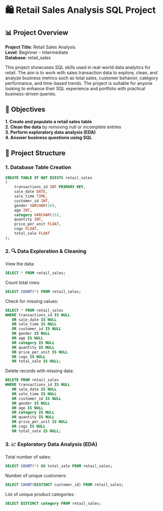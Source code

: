 # 🛍️ Retail Sales Analysis SQL Project

## 📊 Project Overview

**Project Title**: Retail Sales Analysis  
**Level**: Beginner – Intermediate  
**Database**: retail_sales

This project showcases SQL skills used in real-world data analytics for retail. The aim is to work with sales transaction data to explore, clean, and analyze business metrics such as total sales, customer behavior, category performance, and time-based trends. The project is suitable for anyone looking to enhance their SQL experience and portfolio with practical business-driven queries.

## 🎯 Objectives
**1. Create and populate a retail sales table**  
**2. Clean the data** by removing null or incomplete entries  
**3. Perform exploratory data analysis (EDA)**  
**4. Answer business questions using SQL**

## 🧱 Project Structure
### 1. Database Table Creation
```sql
CREATE TABLE IF NOT EXISTS retail_sales
(
    transactions_id INT PRIMARY KEY,
    sale_date DATE,	
    sale_time TIME,
    customer_id INT,	
    gender VARCHAR(10),
    age INT,
    category VARCHAR(35),
    quantity INT,
    price_per_unit FLOAT,	
    cogs FLOAT,
    total_sale FLOAT
);
```
### 2. 🔍 Data Exploration & Cleaning
View the data:  
```sql
SELECT * FROM retail_sales;
```
Count total rows:  
```sql
SELECT COUNT(*) FROM retail_sales;
```
Check for missing values:  
```sql
SELECT * FROM retail_sales
WHERE transactions_id IS NULL
   OR sale_date IS NULL
   OR sale_time IS NULL
   OR customer_id IS NULL
   OR gender IS NULL
   OR age IS NULL
   OR category IS NULL
   OR quantity IS NULL
   OR price_per_unit IS NULL
   OR cogs IS NULL
   OR total_sale IS NULL;
```
Delete records with missing data:  
```sql
DELETE FROM retail_sales
WHERE transactions_id IS NULL
   OR sale_date IS NULL
   OR sale_time IS NULL
   OR customer_id IS NULL
   OR gender IS NULL
   OR age IS NULL
   OR category IS NULL
   OR quantity IS NULL
   OR price_per_unit IS NULL
   OR cogs IS NULL
   OR total_sale IS NULL;
```
### 3. 📈 Exploratory Data Analysis (EDA)
Total number of sales:
```sql
SELECT COUNT(*) AS total_sale FROM retail_sales;
```
Number of unique customers:
```sql
SELECT COUNT(DISTINCT customer_id) FROM retail_sales;
```
List of unique product categories:
```sql
SELECT DISTINCT category FROM retail_sales;
```
